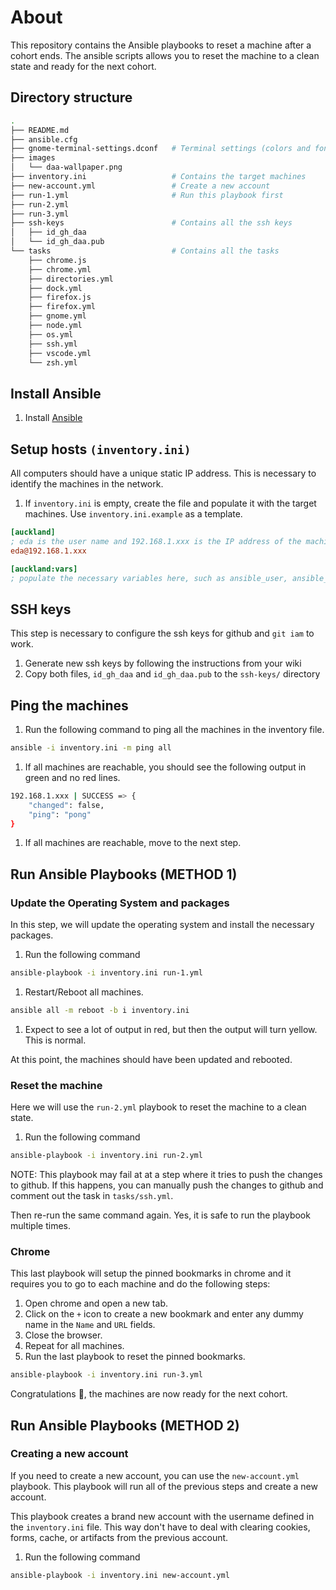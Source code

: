 # About

This repository contains the Ansible playbooks to reset a machine after a cohort ends.
The ansible scripts allows you to reset the machine to a clean state and ready for the next cohort.

## Directory structure

```sh
.
├── README.md
├── ansible.cfg
├── gnome-terminal-settings.dconf   # Terminal settings (colors and fonts)
├── images
│   └── daa-wallpaper.png
├── inventory.ini                   # Contains the target machines
├── new-account.yml                 # Create a new account
├── run-1.yml                       # Run this playbook first
├── run-2.yml
├── run-3.yml
├── ssh-keys                        # Contains all the ssh keys
│   ├── id_gh_daa
│   └── id_gh_daa.pub
└── tasks                           # Contains all the tasks
    ├── chrome.js
    ├── chrome.yml
    ├── directories.yml
    ├── dock.yml
    ├── firefox.js
    ├── firefox.yml
    ├── gnome.yml
    ├── node.yml
    ├── os.yml
    ├── ssh.yml
    ├── vscode.yml
    └── zsh.yml
```

## Install Ansible

1. Install [Ansible](https://docs.ansible.com/ansible/latest/installation_guide/intro_installation.html)

## Setup hosts `(inventory.ini)`

All computers should have a unique static IP address. This is necessary to
identify the machines in the network.

1. If `inventory.ini` is empty, create the file and populate it with the target machines. Use `inventory.ini.example` as a template.

```ini
[auckland]
; eda is the user name and 192.168.1.xxx is the IP address of the machine, where xxx is the unique number for the machine.
eda@192.168.1.xxx

[auckland:vars]
; populate the necessary variables here, such as ansible_user, ansible_ssh_pass, etc.
```

## SSH keys

This step is necessary to configure the ssh keys for github and `git iam` to work.

1. Generate new ssh keys by following the instructions from your wiki
2. Copy both files, `id_gh_daa` and `id_gh_daa.pub` to the `ssh-keys/` directory

## Ping the machines

1. Run the following command to ping all the machines in the inventory file.

```sh
ansible -i inventory.ini -m ping all
```

1. If all machines are reachable, you should see the following output in green
   and no red lines.

```sh
192.168.1.xxx | SUCCESS => {
    "changed": false,
    "ping": "pong"
}
```

1. If all machines are reachable, move to the next step.

## Run Ansible Playbooks (METHOD 1)

### Update the Operating System and packages

In this step, we will update the operating system and install the necessary packages.

1. Run the following command

```sh
ansible-playbook -i inventory.ini run-1.yml
```

1. Restart/Reboot all machines.

```sh
ansible all -m reboot -b i inventory.ini
```

1. Expect to see a lot of output in red, but then the output will turn yellow.
   This is normal.

At this point, the machines should have been updated and rebooted.

### Reset the machine

Here we will use the `run-2.yml` playbook to reset the machine to a clean state.

1. Run the following command

```sh
ansible-playbook -i inventory.ini run-2.yml
```

NOTE: This playbook may fail at at a step where it tries to push the changes
to github. If this happens, you can manually push the changes to github and
comment out the task in `tasks/ssh.yml`.

Then re-run the same command again. Yes, it is safe to run the playbook
multiple times.

### Chrome

This last playbook will setup the pinned bookmarks in chrome and it requires
you to go to each machine and do the following steps:

1. Open chrome and open a new tab.
1. Click on the `+` icon to create a new bookmark and enter any dummy name in
   the `Name` and `URL` fields.
1. Close the browser.
1. Repeat for all machines.
1. Run the last playbook to reset the pinned bookmarks.

```sh
ansible-playbook -i inventory.ini run-3.yml
```

Congratulations 🎉, the machines are now ready for the next cohort.

## Run Ansible Playbooks (METHOD 2)

### Creating a new account

If you need to create a new account, you can use the `new-account.yml` playbook.
This playbook will run all of the previous steps and create a new account.

This playbook creates a brand new account with the username defined in the
`inventory.ini` file. This way don't have to deal with clearing cookies, forms,
cache, or artifacts from the previous account.

1. Run the following command

```sh
ansible-playbook -i inventory.ini new-account.yml
```
